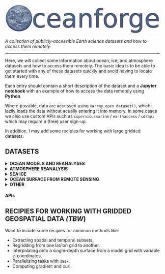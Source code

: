 <img src="misc/graphics/oceanforge_wide.png" alt="drawing" width="550"/>

*A collection of publicly-accessible Earth science datasets and how to access them remotely*
___

Here, we will collect some information about ocean, ice, and atmosphere datasets and how to access 
them remotely. The basic idea is to be able to get started with any of these datasets quickly
and avoid having to locate them every time.

Each entry should contain a short description of the dataset and a **Jupyter notebook** with an example 
of how to access the data remotely using **Python**.

Where possible, data are accessed using `xarray.open_dataset()`, which lazily loads the data without 
acually entering it into memory. In some cases we also use custom APIs such as `copernicusmarine` / `earthaccess` / `cdsapi` 
which may require a (free) user sign-up.

In addition, I may add some recipies for working with large gridded datasets.

## DATASETS

<details>
<summary><strong>OCEAN MODELS AND REANALYSES</strong></summary>

- **Copernicus global ocean reanalysis**: [ [Notebook](<datasets/ocean_models/copernicus_global_ocean/Copernicus Marine global ocean reanalysis product.ipynb>) ] 

- **TOPAZ 4b Arctic and North Atlantic model** [ [Notebook](<datasets/ocean_models/TOPAZ4b/TOPAZ 4b Arctic model.ipynb>) ]

- ECCO?

- ORA S5?

- **Barents 2.5** ice-ocean model: [ [Notebook](<datasets/ocean_models/barents_2_5/Accessing Barents 2.5 remotely.ipynb>) ] 

</details>

<details>
<summary><strong>ATMOSPHERE REANALYSIS</strong></summary>

- **ERA5** atmospheric reanalysis: [ [Notebook](<datasets/atmo_reanalysis/era5/ERA5.ipynb>) ] 
- CARRA - Not available remotely.  

</details>



<details>
<summary><strong>SEA ICE</strong></summary>

<details>
<summary> SEA ICE CONCENTRATION </summary>

- **Bremen AMSR2** - Not available remotely 
- **NSIDC**
- **Met/Copernicus**

</details>

<details>
<summary> SEA ICE DRIFT </summary>

- **NSIDC** - Not available remotely (monthly available [here](https://icdc.cen.uni-hamburg.de/thredds/dodsC/icedrift_nh.html))
- **Met/Copernicus**

</details>

<details>
<summary> SEA ICE THICKNESS </summary>

- **SMOS L3 SIT** sea ice thickness: [ [Notebook](<datasets/sea_ice/sea_ice_thickness/SMOS_L3_SIT/SMOS sea ice thickness.ipynb>) ] 

</details>

<details>
<summary> SEA ICE AGE </summary>

- **NSIDC**

</details>
</details>


<details>
<summary><strong>OCEAN SURFACE FROM REMOTE SENSING</strong></summary>

<details>
<summary>SEA SURFACE TEMPERATURE</summary>

- **NOAA OI SST V2** sea surface temperature: [ [Notebook](<datasets/ocean_surface_remote_sensing/oi_sst_v2/oiSST v2.ipynb>) ] 

</details>

<details>
<summary>SEA SURFACE HEIGHT</summary>

</details>

<details>
<summary>SEA SURFACE SALINITY</summary>

</details>

<details>
<summary>OCEAN COLOUR</summary>

</details>

</details>

<details>
<summary><strong>OTHER</strong></summary>

- Runoff
- Climatologies
- Waves
- Climate model forecasts
- Bathymetry

</details>


#### APIs

## RECIPIES FOR WORKING WITH GRIDDED GEOSPATIAL DATA *(TBW*)

Want to incude some recipies for common methods  like:

- Extracting spatial and temporal subsets.
- Regridding from one lat/lon grid to another.
- Interpolating onto a single-depth surface from a model grid with variable *z*-coordinates.
- Parallelizing tasks with `dask`.
- Computing gradient and curl.








